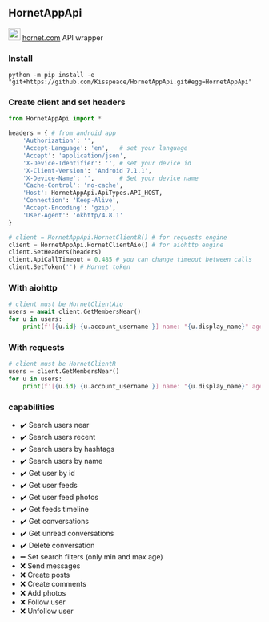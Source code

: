 ## HornetAppApi
<img src="https://hornet.com/assets/images/favicon.ico" height="24"> [hornet.com](https://hornet.com) API wrapper

### Install
```shell
python -m pip install -e "git+https://github.com/Kisspeace/HornetAppApi.git#egg=HornetAppApi" 
```
### Create client and set headers
```python
from HornetAppApi import *

headers = { # from android app
    'Authorization': '',
    'Accept-Language': 'en',   # set your language
    'Accept': 'application/json',
    'X-Device-Identifier': '', # set your device id
    'X-Client-Version': 'Android 7.1.1',
    'X-Device-Name': '',       # Set your device name
    'Cache-Control': 'no-cache',
    'Host': HornetAppApi.ApiTypes.API_HOST,
    'Connection': 'Keep-Alive',
    'Accept-Encoding': 'gzip',
    'User-Agent': 'okhttp/4.8.1'
}

# client = HornetAppApi.HornetClientR() # for requests engine
client = HornetAppApi.HornetClientAio() # for aiohttp engine
client.SetHeaders(headers)
client.ApiCallTimeout = 0.485 # you can change timeout between calls
client.SetToken('') # Hornet token
```
### With aiohttp
```python
# client must be HornetClientAio
users = await client.GetMembersNear()
for u in users:
    print(f'[{u.id} {u.account_username }] name: "{u.display_name}" age: {u.age}')
```

### With requests
```python
# client must be HornetClientR
users = client.GetMembersNear()
for u in users:
    print(f'[{u.id} {u.account_username }] name: "{u.display_name}" age: {u.age}')
```

### capabilities
* ✔️ Search users near
* ✔️ Search users recent
* ✔️ Search users by hashtags
* ✔️ Search users by name
* ✔️ Get user by id
* ✔️ Get user feeds
* ✔️ Get user feed photos
* ✔️ Get feeds timeline
* ✔️ Get conversations
* ✔️ Get unread conversations
* ✔️ Delete conversation
* ➖ Set search filters (only min and max age)
* ❌ Send messages
* ❌ Create posts
* ❌ Create comments
* ❌ Add photos
* ❌ Follow user
* ❌ Unfollow user
